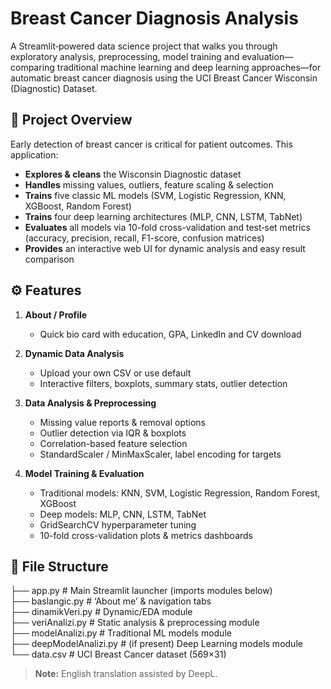 # Breast Cancer Diagnosis Analysis

A Streamlit‐powered data science project that walks you through exploratory analysis, preprocessing, model training and evaluation—comparing traditional machine learning and deep learning approaches—for automatic breast cancer diagnosis using the UCI Breast Cancer Wisconsin (Diagnostic) Dataset.



## 🔎 Project Overview

Early detection of breast cancer is critical for patient outcomes. This application:

- **Explores & cleans** the Wisconsin Diagnostic dataset  
- **Handles** missing values, outliers, feature scaling & selection  
- **Trains** five classic ML models (SVM, Logistic Regression, KNN, XGBoost, Random Forest)  
- **Trains** four deep learning architectures (MLP, CNN, LSTM, TabNet)  
- **Evaluates** all models via 10-fold cross-validation and test‐set metrics (accuracy, precision, recall, F1-score, confusion matrices)  
- **Provides** an interactive web UI for dynamic analysis and easy result comparison  



## ⚙️ Features

1. **About / Profile**  
   - Quick bio card with education, GPA, LinkedIn and CV download  

2. **Dynamic Data Analysis**  
   - Upload your own CSV or use default  
   - Interactive filters, boxplots, summary stats, outlier detection  

3. **Data Analysis & Preprocessing**  
   - Missing value reports & removal options  
   - Outlier detection via IQR & boxplots  
   - Correlation-based feature selection  
   - StandardScaler / MinMaxScaler, label encoding for targets  

4. **Model Training & Evaluation**  
   - Traditional models: KNN, SVM, Logistic Regression, Random Forest, XGBoost  
   - Deep models: MLP, CNN, LSTM, TabNet  
   - GridSearchCV hyperparameter tuning  
   - 10-fold cross-validation plots & metrics dashboards  


## 📁 File Structure
├── app.py # Main Streamlit launcher (imports modules below)<br>
├── baslangic.py # ‘About me’ & navigation tabs<br>
├── dinamikVeri.py # Dynamic/EDA module<br>
├── veriAnalizi.py # Static analysis & preprocessing module<br>
├── modelAnalizi.py # Traditional ML models module<br>
├── deepModelAnalizi.py # (if present) Deep Learning models module <br>
└── data.csv # UCI Breast Cancer dataset (569×31)<br>

> **Note:** English translation assisted by DeepL.
